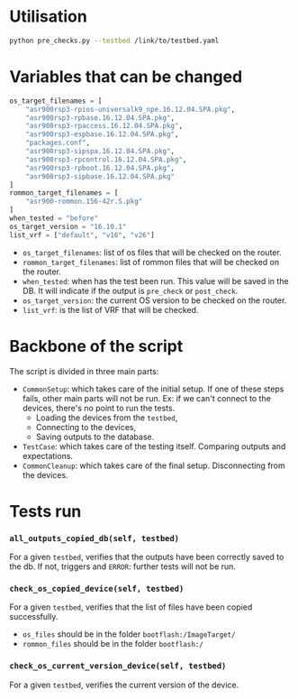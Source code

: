 # Utilisation
```bash
python pre_checks.py --testbed /link/to/testbed.yaml
```

# Variables that can be changed
```python
os_target_filenames = [
    "asr900rsp3-rpios-universalk9_npe.16.12.04.SPA.pkg",
    "asr900rsp3-rpbase.16.12.04.SPA.pkg",
    "asr900rsp3-rpaccess.16.12.04.SPA.pkg",
    "asr900rsp3-espbase.16.12.04.SPA.pkg",
    "packages.conf",
    "asr900rsp3-sipspa.16.12.04.SPA.pkg",
    "asr900rsp3-rpcontrol.16.12.04.SPA.pkg",
    "asr900rsp3-rpboot.16.12.04.SPA.pkg",
    "asr900rsp3-sipbase.16.12.04.SPA.pkg"
]
rommon_target_filenames = [
    "asr900-rommon.156-42r.S.pkg"
]
when_tested = "before"
os_target_version = "16.10.1"
list_vrf = ["default", "v16", "v26"]
```

* `os_target_filenames`: list of os files that will be checked on the router.
* `rommon_target_filenames`: list of rommon files that will be checked on the router.
* `when_tested`: when has the test been run. This value will be saved in the DB. It will indicate if the output is `pre_check` or `post_check`.
* `os_target_version`: the current OS version to be checked on the router.
* `list_vrf`: is the list of VRF that will be checked.


# Backbone of the script

The script is divided in three main parts:
* `CommonSetup`: which takes care of the initial setup. If one of these steps fails, other main parts will not be run. Ex: if we can't connect to the devices, there's no point to run the tests.
    * Loading the devices from the `testbed`,
    * Connecting to the devices,
    * Saving outputs to the database.
* `TestCase`: which takes care of the testing itself. Comparing outputs and expectations.
* `CommonCleanup`: which takes care of the final setup. Disconnecting from the devices.

# Tests run

### `all_outputs_copied_db(self, testbed)`

For a given `testbed`, verifies that the outputs have been correctly saved to the db. If not, triggers and `ERROR`: further tests will not be run.

### `check_os_copied_device(self, testbed)`

For a given `testbed`, verifies that the list of files have been copied successfully.
* `os_files` should be in the folder `bootflash:/ImageTarget/`
* `rommon_files` should be in the folder `bootflash:/`

### `check_os_current_version_device(self, testbed)`

For a given `testbed`, verifies the current version of the device.
